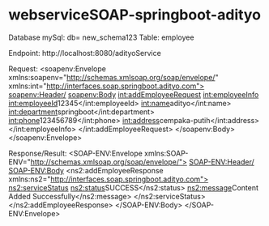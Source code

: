 # webserviceSOAP-springboot-adityo
Database mySql: 
db= new_schema123 
Table: employee

Endpoint: http://localhost:8080/adityoService

Request:
<soapenv:Envelope xmlns:soapenv="http://schemas.xmlsoap.org/soap/envelope/" xmlns:int="http://interfaces.soap.springboot.adityo.com">
   <soapenv:Header/>
   <soapenv:Body>
      <int:addEmployeeRequest>
         <int:employeeInfo>
            <int:employeeId>12345</int:employeeId>
            <int:name>adityo</int:name>
            <int:department>springboot</int:department>
            <int:phone>123456789</int:phone>
            <int:address>cempaka-putih</int:address>
         </int:employeeInfo>
      </int:addEmployeeRequest>
   </soapenv:Body>
</soapenv:Envelope>

Response/Result:
<SOAP-ENV:Envelope xmlns:SOAP-ENV="http://schemas.xmlsoap.org/soap/envelope/">
   <SOAP-ENV:Header/>
   <SOAP-ENV:Body>
      <ns2:addEmployeeResponse xmlns:ns2="http://interfaces.soap.springboot.adityo.com">
         <ns2:serviceStatus>
            <ns2:status>SUCCESS</ns2:status>
            <ns2:message>Content Added Successfully</ns2:message>
         </ns2:serviceStatus>
      </ns2:addEmployeeResponse>
   </SOAP-ENV:Body>
</SOAP-ENV:Envelope>

